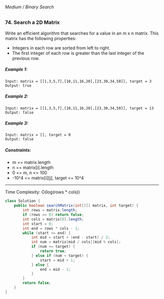 ###### Medium / Binary Search

### 74. Search a 2D Matrix

Write an efficient algorithm that searches for a value in an m x n matrix. This matrix has the following properties:

* Integers in each row are sorted from left to right.
* The first integer of each row is greater than the last integer of the previous row.
 

##### Example 1:

```
Input: matrix = [[1,3,5,7],[10,11,16,20],[23,30,34,50]], target = 3
Output: true
```
##### Example 2:

```
Input: matrix = [[1,3,5,7],[10,11,16,20],[23,30,34,50]], target = 13
Output: false
```
##### Example 3:
```
Input: matrix = [], target = 0
Output: false
``` 

##### Constraints:

* m == matrix.length
* n == matrix[i].length
* 0 <= m, n <= 100
* -10^4 <= matrix[i][j], target <= 10^4

***

Time Complexity: O(log(rows * cols))

```java
class Solution {
    public boolean searchMatrix(int[][] matrix, int target) {
        int rows = matrix.length;
        if (rows == 0) return false;
        int cols = matrix[0].length;
        int start = 0;
        int end = rows * cols - 1;
        while (start <= end) {
            int mid = start + (end - start) / 2;
            int num = matrix[mid / cols][mid % cols];
            if (num == target) {
                return true;
            } else if (num < target) {
                start = mid + 1;
            } else {
                end = mid - 1;
            }
        }
        return false;
    }
}
```
